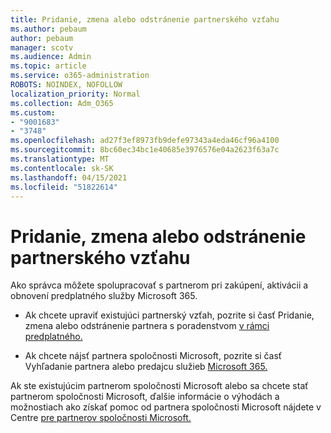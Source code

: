 ```yaml
---
title: Pridanie, zmena alebo odstránenie partnerského vzťahu
ms.author: pebaum
author: pebaum
manager: scotv
ms.audience: Admin
ms.topic: article
ms.service: o365-administration
ROBOTS: NOINDEX, NOFOLLOW
localization_priority: Normal
ms.collection: Adm_O365
ms.custom:
- "9001683"
- "3748"
ms.openlocfilehash: ad27f3ef8973fb9defe97343a4eda46cf96a4100
ms.sourcegitcommit: 8bc60ec34bc1e40685e3976576e04a2623f63a7c
ms.translationtype: MT
ms.contentlocale: sk-SK
ms.lasthandoff: 04/15/2021
ms.locfileid: "51822614"
---
```

# <a name="add-change-or-remove-a-partner-relationship"></a>Pridanie, zmena alebo odstránenie partnerského vzťahu

Ako správca môžete spolupracovať s partnerom pri zakúpení, aktivácii a obnovení predplatného služby Microsoft 365. 

- Ak chcete upraviť existujúci partnerský vzťah, pozrite si časť Pridanie, zmena alebo odstránenie partnera s poradenstvom [v rámci predplatného.](https://docs.microsoft.com/microsoft-365/admin/misc/add-partner?view=o365-worldwide)

- Ak chcete nájsť partnera spoločnosti Microsoft, pozrite si časť Vyhľadanie partnera alebo predajcu služieb [Microsoft 365.](https://docs.microsoft.com/microsoft-365/admin/manage/find-your-partner-or-reseller?view=o365-worldwide)

Ak ste existujúcim partnerom spoločnosti Microsoft alebo sa chcete stať partnerom spoločnosti Microsoft, ďalšie informácie o výhodách a možnostiach ako získať pomoc od partnera spoločnosti Microsoft nájdete v Centre [pre partnerov spoločnosti Microsoft.](https://aka.ms/partnersupport) [](https://support.microsoft.com/help/4499930/partner-center-overview)
